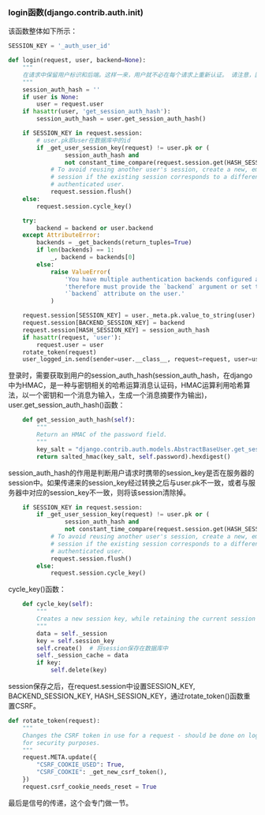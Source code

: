 ### login函数(django.contrib.auth.__init__)
该函数整体如下所示：
```python
SESSION_KEY = '_auth_user_id'

def login(request, user, backend=None):
    """
    在请求中保留用户标识和后端。这样一来，用户就不必在每个请求上重新认证。 请注意，匿名会话期间的数据集在用户登录时会保留。
    """
    session_auth_hash = ''
    if user is None:
        user = request.user
    if hasattr(user, 'get_session_auth_hash'):
        session_auth_hash = user.get_session_auth_hash()

    if SESSION_KEY in request.session:
        # user.pk即user在数据库中的id
        if _get_user_session_key(request) != user.pk or (
                session_auth_hash and
                not constant_time_compare(request.session.get(HASH_SESSION_KEY, ''), session_auth_hash)):
            # To avoid reusing another user's session, create a new, empty
            # session if the existing session corresponds to a different
            # authenticated user.
            request.session.flush()
    else:
        request.session.cycle_key()

    try:
        backend = backend or user.backend
    except AttributeError:
        backends = _get_backends(return_tuples=True)
        if len(backends) == 1:
            _, backend = backends[0]
        else:
            raise ValueError(
                'You have multiple authentication backends configured and '
                'therefore must provide the `backend` argument or set the '
                '`backend` attribute on the user.'
            )

    request.session[SESSION_KEY] = user._meta.pk.value_to_string(user)
    request.session[BACKEND_SESSION_KEY] = backend
    request.session[HASH_SESSION_KEY] = session_auth_hash
    if hasattr(request, 'user'):
        request.user = user
    rotate_token(request)
    user_logged_in.send(sender=user.__class__, request=request, user=user)
```
登录时，需要获取到用户的session_auth_hash(session_auth_hash，在django中为HMAC，是一种与密钥相关的哈希运算消息认证码，HMAC运算利用哈希算法，以一个密钥和一个消息为输入，生成一个消息摘要作为输出)，user.get_session_auth_hash()函数：
```python
    def get_session_auth_hash(self):
        """
        Return an HMAC of the password field.
        """
        key_salt = "django.contrib.auth.models.AbstractBaseUser.get_session_auth_hash"
        return salted_hmac(key_salt, self.password).hexdigest()
```
session_auth_hash的作用是判断用户请求时携带的session_key是否在服务器的session中。如果传递来的session_key经过转换之后与user.pk不一致，或者与服务器中对应的session_key不一致，则将该session清除掉。
```python
    if SESSION_KEY in request.session:
        if _get_user_session_key(request) != user.pk or (
                session_auth_hash and
                not constant_time_compare(request.session.get(HASH_SESSION_KEY, ''), session_auth_hash)):
            # To avoid reusing another user's session, create a new, empty
            # session if the existing session corresponds to a different
            # authenticated user.
            request.session.flush()
        else:
            request.session.cycle_key()
```
cycle_key()函数：
```python
    def cycle_key(self):
        """
        Creates a new session key, while retaining the current session data.
        """
        data = self._session
        key = self.session_key
        self.create()  # 将session保存在数据库中
        self._session_cache = data
        if key:
            self.delete(key)
```
session保存之后，在request.session中设置SESSION_KEY, BACKEND_SESSION_KEY, HASH_SESSION_KEY，通过rotate_token()函数重置CSRF。
```python
def rotate_token(request):
    """
    Changes the CSRF token in use for a request - should be done on login
    for security purposes.
    """
    request.META.update({
        "CSRF_COOKIE_USED": True,
        "CSRF_COOKIE": _get_new_csrf_token(),
    })
    request.csrf_cookie_needs_reset = True
```
最后是信号的传递，这个会专门做一节。